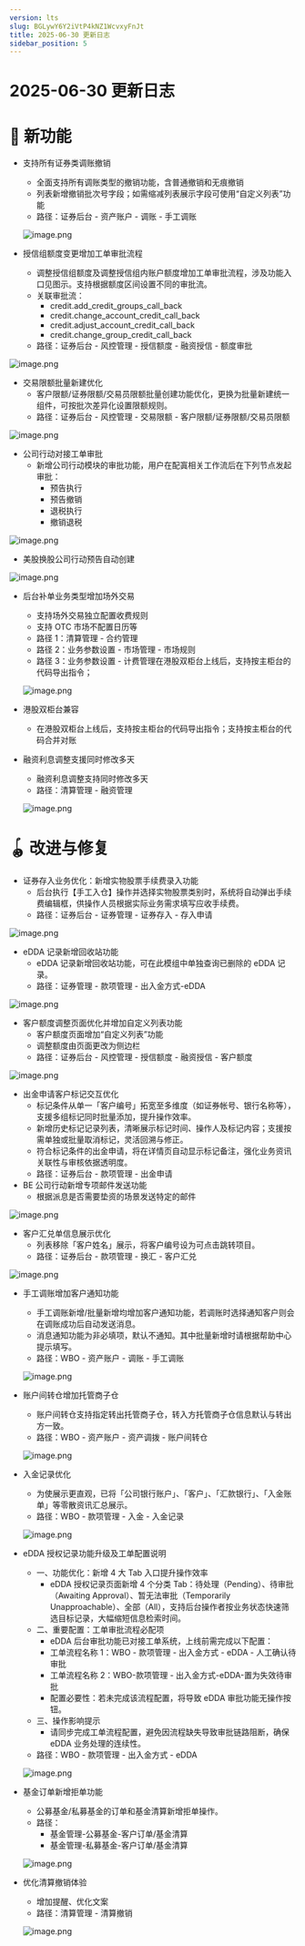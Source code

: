 ```yaml
---
version: lts
slug: BGLywY6Y2iVtP4kNZ1WcvxyFnJt
title: 2025-06-30 更新日志
sidebar_position: 5
---
```



# 2025-06-30 更新日志


# 🎉 新功能

- 支持所有证券类调账撤销
    - 全面支持所有调账类型的撤销功能，含普通撤销和无痕撤销
    - 列表新增撤销批次号字段；如需缩减列表展示字段可使用“自定义列表”功能
    - 路径：证券后台 - 资产账户 - 调账 - 手工调账

    ![image.png](/assets/ebe8475d3c9a917f1334622e42faac89.png)

- 授信组额度变更增加工单审批流程
    - 调整授信组额度及调整授信组内账户额度增加工单审批流程，涉及功能入口见图示。支持根据额度区间设置不同的审批流。
    - 关联审批流：
        - credit.add_credit_groups_call_back
        - credit.change_account_credit_call_back
        - credit.adjust_account_credit_call_back
        - credit.change_group_credit_call_back
    - 路径：证券后台 - 风控管理 - 授信额度 - 融资授信 - 额度审批

![image.png](/assets/5350c11a0e5939753d6aeb24e2ac5e8e.png)

- 交易限额批量新建优化
    - 客户限额/证券限额/交易员限额批量创建功能优化，更换为批量新建统一组件，可按批次差异化设置限额规则。
    - 路径：证券后台 - 风控管理 - 交易限额 - 客户限额/证券限额/交易员限额

![image.png](/assets/c4f86a6e7dd36bfd357c55e285b0cddd.png)

- 公司行动对接工单审批
    - 新增公司行动模块的审批功能，用户在配寘相关工作流后在下列节点发起审批：
        - 预告执行
        - 预告撤销
        - 退税执行
        - 撤销退税

![image.png](/assets/11b0a137a6098d32e703cbe6535884f1.png)

- 美股换股公司行动预告自动创建

![image.png](/assets/40a45542bae0ce137e9c3b36a7ad031c.png)

- 后台补单业务类型增加场外交易
    - 支持场外交易独立配置收费规则
    - 支持 OTC 市场不配置日历等
    - 路径 1：清算管理 - 合约管理
    - 路径 2：业务参数设置 - 市场管理 - 市场规则
    - 路径 3：业务参数设置 - 计费管理在港股双柜台上线后，支持按主柜台的代码导出指令；

    ![image.png](/assets/22fbae989f248be30b139ce5f90ccccd.png)

- 港股双柜台兼容
    - 在港股双柜台上线后，支持按主柜台的代码导出指令；支持按主柜台的代码合并对账
- 融资利息调整支援同时修改多天
    - 融资利息调整支持同时修改多天
    - 路径：清算管理 - 融资管理

    ![image.png](/assets/182c43918934e7db141f5ba362e067b3.png)


# 🪀 改进与修复

- 证券存入业务优化：新增实物股票手续费录入功能
    - 后台执行【手工入仓】操作并选择实物股票类别时，系统将自动弹出手续费编辑框，供操作人员根据实际业务需求填写应收手续费。
    - 路径：证券后台 - 证券管理 - 证券存入 - 存入申请

![image.png](/assets/87eae71a0a4790fa5c9d569761eb1610.png)

- eDDA 记录新增回收站功能
    - eDDA 记录新增回收站功能，可在此模组中单独查询已删除的 eDDA 记录。
    - 路径：证券管理 - 款项管理 - 出入金方式-eDDA

![image.png](/assets/cfd193ff0d775b6b1a3cb51a05b06892.png)

- 客户额度调整页面优化并增加自定义列表功能
    - 客户额度页面增加“自定义列表”功能
    - 调整额度由页面更改为侧边栏
    - 路径：证券后台 - 风控管理 - 授信额度 - 融资授信 - 客户额度

![image.png](/assets/23b003a97c8cb83ab9f55eaf25ba2ea2.png)

- 出金申请客户标记交互优化
    - 标记条件从单一「客户编号」拓宽至多维度（如证券帐号、银行名称等），支援多组标记同时批量添加，提升操作效率。
    - 新增历史标记记录列表，清晰展示标记时间、操作人及标记内容；支援按需单独或批量取消标记，灵活回溯与修正。
    - 符合标记条件的出金申请，将在详情页自动显示标记备注，强化业务资讯关联性与审核依据透明度。
    - 路径：证券后台 - 款项管理 - 出金申请
- BE 公司行动新增专项邮件发送功能
    - 根据派息是否需要垫资的场景发送特定的邮件

![image.png](/assets/3bc22d865e47f96d819b70b53b17b395.png)

- 客户汇兑单信息展示优化
    - 列表移除「客户姓名」展示，将客户编号设为可点击跳转项目。
    - 路径：证券后台 - 款项管理 - 换汇 - 客户汇兑

![image.png](/assets/1f08f7797fb24592a178e456dbd954b4.png)

- 手工调账增加客户通知功能
    - 手工调账新增/批量新增均增加客户通知功能，若调账时选择通知客户则会在调账成功后自动发送消息。
    - 消息通知功能为非必填项，默认不通知。其中批量新增时请根据帮助中心提示填写。
    - 路径：WBO - 资产账户 - 调账 - 手工调账

    ![image.png](/assets/90fb24ab1db17a997796dba0077c5ea2.png)

- 账户间转仓增加托管商子仓
    - 账户间转仓支持指定转出托管商子仓，转入方托管商子仓信息默认与转出方一致。
    - 路径：WBO - 资产账户 - 资产调拨 - 账户间转仓

    ![image.png](/assets/e9b1deb8cae639343acbeb097da52f73.png)

- 入金记录优化
    - 为使展示更直观，已将「公司银行账户」、「客户」、「汇款银行」、「入金账单」等零散资讯汇总展示。
    - 路径：WBO - 款项管理 - 入金 - 入金记录

    ![image.png](/assets/aad5595206d86e746877047a7e9d6f76.png)

- eDDA 授权记录功能升级及工单配置说明
    - 一、功能优化：新增 4 大 Tab 入口提升操作效率
        - eDDA 授权记录页面新增 4 个分类 Tab：待处理（Pending）、待审批（Awaiting Approval）、暂无法审批（Temporarily Unapproachable）、全部（All），支持后台操作者按业务状态快速筛选目标记录，大幅缩短信息检索时间。
    - 二、重要配置：工单审批流程必配项
        - eDDA 后台审批功能已对接工单系统，上线前需完成以下配置：
        - 工单流程名称 1：WBO - 款项管理 - 出入金方式 - eDDA - 人工确认待审批
        - 工单流程名称 2：WBO-款项管理 - 出入金方式-eDDA-置为失效待审批
        - 配置必要性：若未完成该流程配置，将导致 eDDA 审批功能无操作按钮。
    - 三、操作影响提示
        - 请同步完成工单流程配置，避免因流程缺失导致审批链路阻断，确保 eDDA 业务处理的连续性。
    - 路径：WBO - 款项管理 - 出入金方式 - eDDA

    ![image.png](/assets/29ea227cbb45ec21fc861f56bb910b86.png)

- 基金订单新增拒单功能
    - 公募基金/私募基金的订单和基金清算新增拒单操作。
    - 路径：
        - 基金管理-公募基金-客户订单/基金清算
        - 基金管理-私募基金-客户订单/基金清算

    ![image.png](/assets/98eb1c5b92c468bd768fac53e8270f23.png)

- 优化清算撤销体验
    - 增加提醒、优化文案
    - 路径：清算管理 - 清算撤销

    ![image.png](/assets/998a67bec260651e346ab9ca9b50a1f0.png)

